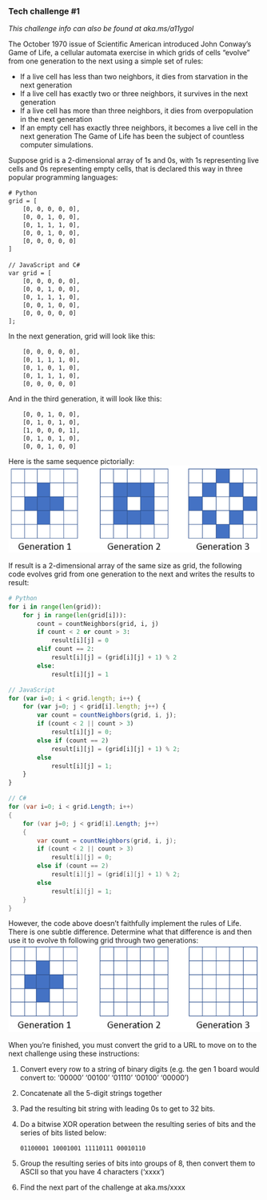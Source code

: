 ### Tech challenge #1
*This challenge info can also be found at aka.ms/a11ygol*

The October 1970 issue of Scientific American introduced John Conway’s Game of Life, a cellular automata exercise in which grids of cells “evolve” from one generation to the next using a simple set of rules:

- If a live cell has less than two neighbors, it dies from starvation in the next generation
- If a live cell has exactly two or three neighbors, it survives in the next generation
- If a live cell has more than three neighbors, it dies from overpopulation in the next generation
- If an empty cell has exactly three neighbors, it becomes a live cell in the next generation
The Game of Life has been the subject of countless computer simulations. 

Suppose grid is a 2-dimensional array of 1s and 0s, with 1s representing live cells and 0s representing empty cells, that is declared this way in three popular programming languages:

```
# Python
grid = [
    [0, 0, 0, 0, 0],
    [0, 0, 1, 0, 0],
    [0, 1, 1, 1, 0],
    [0, 0, 1, 0, 0],
    [0, 0, 0, 0, 0]
]

// JavaScript and C#
var grid = [
    [0, 0, 0, 0, 0],
    [0, 0, 1, 0, 0],
    [0, 1, 1, 1, 0],
    [0, 0, 1, 0, 0],
    [0, 0, 0, 0, 0]
];
```

In the next generation, grid will look like this:
```
    [0, 0, 0, 0, 0],
    [0, 1, 1, 1, 0],
    [0, 1, 0, 1, 0],
    [0, 1, 1, 1, 0],
    [0, 0, 0, 0, 0]
```
And in the third generation, it will look like this:
```
    [0, 0, 1, 0, 0],
    [0, 1, 0, 1, 0],
    [1, 0, 0, 0, 1],
    [0, 1, 0, 1, 0],
    [0, 0, 1, 0, 0]
```

Here is the same sequence pictorially:
![Image of Game of Life board](./gol_pic.png)

If result is a 2-dimensional array of the same size as grid, the following code evolves grid from one generation to the next and writes the results to result:

```python
# Python
for i in range(len(grid)):
    for j in range(len(grid[i])):
        count = countNeighbors(grid, i, j)
        if count < 2 or count > 3:
            result[i][j] = 0
        elif count == 2:
            result[i][j] = (grid[i][j] + 1) % 2
        else:
            result[i][j] = 1
```
```javascript
// JavaScript
for (var i=0; i < grid.length; i++) {
    for (var j=0; j < grid[i].length; j++) {
        var count = countNeighbors(grid, i, j);
        if (count < 2 || count > 3)
            result[i][j] = 0;
        else if (count == 2)
            result[i][j] = (grid[i][j] + 1) % 2;
        else
            result[i][j] = 1;
    }
}
```
```cs
// C#
for (var i=0; i < grid.Length; i++)
{
    for (var j=0; j < grid[i].Length; j++)
    {
        var count = countNeighbors(grid, i, j);
        if (count < 2 || count > 3)
            result[i][j] = 0;
        else if (count == 2)
            result[i][j] = (grid[i][j] + 1) % 2;
        else
            result[i][j] = 1;
    }
}
```

However, the code above doesn’t faithfully implement the rules of Life. There is one subtle difference. Determine what that difference is and then use it to evolve th following grid through two generations:
![Image of Game of Life board](./gol_board2.png)

When you’re finished, you must convert the grid to a URL to move on to the next challenge using these instructions:
1. Convert every row to a string of binary digits
    (e.g. the gen 1 board would convert to: ‘00000’ ‘00100’ ‘01110’ ‘00100’ ‘00000’)
1. Concatenate all the 5-digit strings together
1. Pad the resulting bit string with leading 0s to get to 32 bits.
1. Do a bitwise XOR operation between the resulting series of bits and the series of bits listed below:

	
    ```
    01100001 10001001 11110111 00010110
    ```



1. Group the resulting series of bits into groups of 8, then convert them to ASCII so that you have 4 characters (‘xxxx’)
6. Find the next part of the challenge at aka.ms/xxxx 